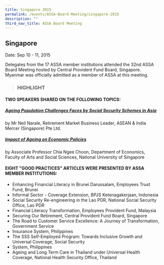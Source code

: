 ```yaml
---
title: Singapore 2015
permalink: /events/ASSA-Board-Meeting/singapore-2015
description: ""
third_nav_title: ASSA Board Meeting
---
```

## Singapore
Date: Sep 10 - 11, 2015

Delegates from the 17 ASSA member institutions attended the 32nd ASSA Board Meeting hosted by Central Provident Fund Board, Singapore. Myanmar was officially admitted as a member of ASSA at this meeting.


> ### HIGHLIGHT

#### TWO SPEAKERS SHARED ON THE FOLLOWING TOPICS:
##### [Ageing Population Challenges Faces by Social Security Schemes in Asia](/files/ASSA%20Board%20Meeting/Singapore%202015/Ageing%20Population%20Challenges%20Faces%20by%20Social%20Security%20Schemes%20in%20Asia.pdf)
by Mr Neil Narale, Retirement Market Business Leader, ASEAN & India Mercer (Singapore) Pte Ltd.


##### [Impact of Ageing on Economic Policies](/files/ASSA%20Board%20Meeting/Singapore%202015/Impact%20of%20Ageing%20on%20Economic%20Policies.pdf)
by Associate Professor Chia Ngee Choon, Department of Economics, Faculty of Arts and Social Sciences, National University of Singapore



#### EIGHT "GOOD PRACTICES" ARTICLES WERE PRESENTED BY ASSA MEMBER INSTITUTIONS:
* Enhancing Financial Literacy in Brunei Darussalam, Employees Trust Fund, Brunei
* Informal Sector - Coverage Extension, BPJS Ketenagakerjaan, Indonesia
* Social Security Re-engineering in the Lao PDR, National Social Security Office, Lao PDR
* Financial Literacy Transformation, Employees Provident Fund, Malaysia
* Securing Our Retirement, Central Provident Fund Board, Singapore
* The Road to Customer Service Excellence: A Journey of Transformation, Government Service
* Insurance System, Philippines
* The SSS Self-Employed Program: Towards Inclusive Growth and Universal Coverage, Social Security
* System, Philippines
* Ageing and Long Term Care in Thailand under Universal Health Coverage, National Health Security Office, Thailand